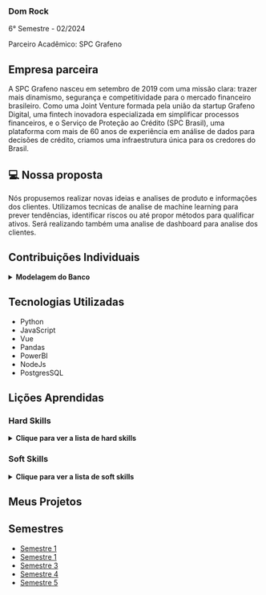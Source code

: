 ### Dom Rock
6° Semestre - 02/2024

Parceiro Acadêmico: SPC Grafeno

## Empresa parceira

A SPC Grafeno nasceu em setembro de 2019 com uma missão clara: trazer mais dinamismo, segurança e competitividade para o mercado financeiro brasileiro. Como uma Joint Venture formada pela união da startup Grafeno Digital, uma fintech inovadora especializada em simplificar processos financeiros, e o Serviço de Proteção ao Crédito (SPC Brasil), uma plataforma com mais de 60 anos de experiência em análise de dados para decisões de crédito, criamos uma infraestrutura única para os credores do Brasil.

## 💻 Nossa proposta

Nós propusemos realizar novas ideias e analises de produto e informações dos clientes. Utilizamos tecnicas de analise de machine learning para prever tendências, identificar riscos ou até propor métodos para qualificar ativos. Será realizando também uma analise de dashboard para analise dos clientes.


## Contribuições Individuais
<details>
 <summary><b>Modelagem do Banco</b></summary>
  <br>
  <p>A modelagem foi utilizada por todo projeto para montar a estrutura do sistema</p>
  

<p>Foi necessario realizar a compreensão das tabelas e suas ligações para após o entendimento realizar a criação do modelo DER e também a analise do PowerBi e também do Machine Learning</p>
</details>


## Tecnologias Utilizadas

- Python
- JavaScript
- Vue
- Pandas
- PowerBI
- NodeJs
- PostgresSQL

## Lições Aprendidas

<p align="justify"></p>

<h3>Hard Skills</h3>
<details>
  <summary><b>Clique para ver a lista de hard skills</b></summary>
<p1>Desenvolvimento da tela de Grafico: Aprendi a realizar a coleta dos dados do cluster criado no machine learning e com isso realizar a plotagem dos graficos</p1>

<summary><p1>Tela do PowerBI: Aprendi a realizar a criação da tela que apresneta o PowerBI que é atualizado automaticamente e possuí a filtragem. </p1>

```java
<template>
    <div class="dashboard-container">
      <h1>DASHBOARD</h1>
      <div class="iframe-container">
        <iframe
          title="API"
          src="https://app.powerbi.com/reportEmbed?reportId=42b14e2d-f74f-4f12-b30e-96f7551782cb&autoAuth=true&ctid=cf72e2bd-7a2b-4783-bdeb-39d57b07f76f"
          frameborder="0"
          allowfullscreen="true">
        </iframe>
      </div>
    </div>
</template>
  
<style scoped>
.dashboard-container {
    margin-left: 300px;
    padding: 20px;
    background-color: #f7f8fa;
    height: 100vh;
    display: flex;
    flex-direction: column;
    align-items: center;
}
  
h1 {
    color: #2c3e50;
    font-family: var(--font-family);
    margin-bottom: 20px;
}
  
.iframe-container {
    width: 90%;
    height: 0;
    padding-bottom: 50%; 
    position: relative;
    box-shadow: 0 4px 8px rgba(0, 0, 0, 0.1);
    border-radius: 8px;
    overflow: hidden;
}
  
iframe {
    position: absolute;
    top: 0;
    left: 0;
    width: 100%;
    height: 100%;
    border: none;
    border-radius: 8px;
}
</style>
```
<p1>Tela do PowerBI: Aprendi a realizar a criação da tela que apresneta o PowerBI que é atualizado automaticamente e possuí a filtragem. </p1></summary>


</details>
<h3>Soft Skills</h3>
<details>
  <summary><b>Clique para ver a lista de soft skills</b></summary>
<p1>Comunicação: Desenvolvi a habilidade de comunicação pois foi necessario debatermos como time para compreender e entender o produto e o modo que iriamos desenolver o dashboard e o machine learning</p1>

<p1>Trabalho em equipe: Me aperfeiçoei no trablho com minha equipe pois foi necessario realizar varias atividades em conjunto e compreendendo oque meus colegas necessitavam de auxilio.<p1>

</details>


## Meus Projetos
## Semestres

- [Semestre 1](../Semestre01/Semestre01.md)
- [Semestre 1](../Semestre01/Semestre02.md)
- [Semestre 3](../Semestre03/Semestre03.md)
- [Semestre 4](../Semestre04/Semestre04.md)
- [Semestre 5](../Semestre05/Semestre05.md)
